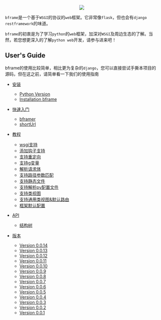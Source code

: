 <div align=center><img src="favicon.ico"></div>

`bframe`是一个基于`WSGI`的协议的`web`框架。它非常像`flask`，但也会有`django restframework`的味道。

`bframe`的初衷是为了学习`python`的`web`框架，加深对`WSGI`及周边生态的了解。当然，若您想更深入的了解`python web`开发，请参与进来吧！



## User's Guide

bframe的使用比较简单，相比更为复杂的`django`，您可以直接尝试手撕本项目的源码，但在这之前，请简单看一下我们的使用指南


- [安装](installation.md)

    - [Python Version](installation.md#python-version)
    - [Installation bframe](installation.md#installation-bframe)

- [快速入门](quickstart.md)

    - [bframer](quickstart.md#bframer)
    - [shortUrl](quickstart.md#shorturl)

- [教程](tutorial.md)

    - [wsgi支持](tutorial.md#wsgi支持)
    - [添加钩子支持](tutorial.md#添加钩子支持)
    - [支持重定向](tutorial.md#支持重定向)
    - [支持g变量](tutorial.md#支持g变量)
    - [解析请求体](tutorial.md#解析请求体)
    - [支持路径参数匹配](tutorial.md#支持路径参数匹配字符串数字正则)
    - [支持静态文件](tutorial.md#支持静态文件)
    - [支持解析py配置文件](tutorial.md#支持解析py配置文件)
    - [支持类视图](tutorial.md#支持类视图)
    - [支持通用类视图&默认路由](tutorial.md#支持通用类视图默认路由)
    - [框架默认配置](tutorial.md#框架默认配置)

- [API](api.md)

    - [结构树](api.md#结构树)

- [版本](changes.md)

    - [Version 0.0.14](changes.md#version-0014)
    - [Version 0.0.13](changes.md#version-0013)
    - [Version 0.0.12](changes.md#version-0012)
    - [Version 0.0.11](changes.md#version-0011)
    - [Version 0.0.10](changes.md#version-0010)
    - [Version 0.0.9](changes.md#version-009)
    - [Version 0.0.8](changes.md#version-008)
    - [Version 0.0.7](changes.md#version-007)
    - [Version 0.0.6](changes.md#version-006)
    - [Version 0.0.5](changes.md#version-005)
    - [Version 0.0.4](changes.md#version-004)
    - [Version 0.0.3](changes.md#version-003)
    - [Version 0.0.2](changes.md#version-002)
    - [Version 0.0.1](changes.md#version-001)